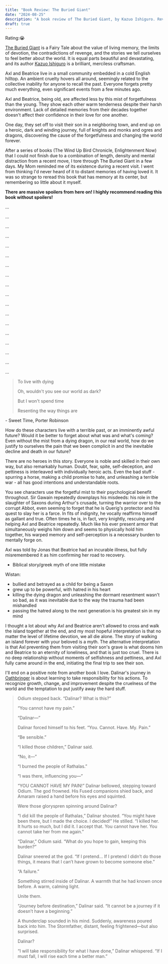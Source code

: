 ```yaml
---
title: "Book Review: The Buried Giant"
date: "2024-08-25"
description: "A book review of The Buried Giant, by Kazuo Ishiguro. Reviewed by Leo Robinovitch."
draft: true
---
```


Rating:😭

[The Buried Giant][book] is a Fairy Tale about the value of living memory, the limits of devotion, the contradictions of
revenge, and the stories we tell ourselves to feel better about the world. It is equal parts beautiful and devastating,
and its author [Kazuo Ishiguro][author] is a brilliant, merciless craftsman.

Axl and Beatrice live in a small community embedded in a cold English hilltop. An ambient cruelty hovers all around,
seemingly related to the collective inability for anyone to recall the past. Everyone forgets pretty much everything,
even significant events from a few minutes ago.

Axl and Beatrice, being old, are affected less by this mist of forgetfulness than the young. They show each other warm
tenderness despite their harsh environment. Lack of detailed memories from their decades together doesn't affect their
confidence in their love for one another.

One day, they set off to visit their son in a neighboring town, and end up on a heroic, dark and winding journey, full
of knights and monks and ogres and dragons, discovering the cause of the forgetfulness and changing the world forever.

After a series of books (The Wind Up Bird Chronicle, Enlightenment Now) that I could not finish due to a combination of
length, density and mental distraction from a recent move, I tore through The Buried Giant in a few days. My Mom
reminded me of its existence during a recent visit. I went from thinking I'd never heard of it to distant memories of
having loved it. It was so strange to reread this book that has memory at its center, but remembering so little about it
myself.

**There are massive spoilers from here on! I highly recommend reading this book without spoilers!**

...

...

...

...

...

...

...

...

...

...

...

...

...

...

...

...

...

...

> To live with dying
>
> Oh, wouldn't you see our world as dark?
>
> But I won't spend time
>
> Rеsenting the way things are

\- Sweet Time, Porter Robinson

How do these characters live with a terrible past, or an imminently awful future? Would it be better to forget about
what was and what's coming? Even without the mist from a dying dragon, in our real world, how do we justify to ourselves
the pain that we been complicit in and the inevitable decline and death in our future?

There are no heroes in this story. Everyone is noble and skilled in their own way, but also remarkably human. Doubt,
fear, spite, self-deception, and pettiness is interleaved with individually heroic acts. Even the bad stuff - spurring a
horse, making a child promise to hate, and unleashing a terrible war - all has good intentions and understandable roots.

You see characters use the forgetful mist to their psychological benefit throughout. Sir Gawain repeatedly downplays his
misdeeds: his role in the slaughter of Saxons during Arthur's crusade, turning the warrior over to the corrupt Abbot,
even seeming to forget that he is Querig's protector and his quest to slay her is a farce. In fits of indignity, he
vocally reaffirms himself as gallant and true. Often times he is, in fact, very knightly, rescuing and helping Axl and
Beatrice repeatedly. Much like his ever present armor that simultaneously weighs him down and seems to physically hold
him together, his warped memory and self-perception is a necessary burden to mentally forge on.

Axl was told by Jonas that Beatrice had an incurable illness, but fully misremembered it as him confirming her road to
recovery.

- Biblical story/greek myth of one little mistake

Wistan:

- bullied and betrayed as a child for being a Saxon
- grew up to be powerful, with hatred in his heart
- killing the dying dragon and unleashing the dormant resentment wasn't so bad, as it was inevitable due to the way the
  trauma had been mishandled
- passing the hatred along to the next generation is his greatest sin in my mind

I thought a lot about why Axl and Beatrice aren't allowed to cross and walk the island together at the end, and my most
hopeful interpretation is that no matter the level of lifetime devotion, we all die alone. The story of walking an
island forever with your beloved is a myth. The alternative interpretation is that Axl preventing them from visiting
their son's grave is what dooms him and Beatrice to an eternity of loneliness, and that is just too cruel. There is no
deep relationship without moments of selfishness and pettiness, and Axl fully came around in the end, initiating the
final trip to see their son.

I'll end on a positive note from another book I love. Dalinar's journey in [Oathbringer] is about learning to take
responsibility for his actions. To recognize growth, change, and improvement despite the cruelness of the world and the
temptation to put justify away the hard stuff.

> Odium stepped back. “Dalinar? What is this?”
>
> “You cannot have my pain.”
>
> “Dalinar—”
>
> Dalinar forced himself to his feet. “You. Cannot. Have. My. Pain.”
>
> “Be sensible.”
>
> “I killed those children,” Dalinar said.
>
> “No, it—”
>
> “I burned the people of Rathalas.”
>
> “I was there, influencing you—”
>
> “YOU CANNOT HAVE MY PAIN!” Dalinar bellowed, stepping toward Odium. The god frowned. His Fused companions shied back,
> and Amaram raised a hand before his eyes and squinted.
>
> Were those gloryspren spinning around Dalinar?
>
> “I did kill the people of Rathalas,” Dalinar shouted. “You might have been there, but I made the choice. I decided!”
> He stilled. “I killed her. It hurts so much, but I did it. I accept that. You cannot have her. You cannot take her
> from me again.”
>
> “Dalinar,” Odium said. “What do you hope to gain, keeping this burden?”
>
> Dalinar sneered at the god. “If I pretend… If I pretend I didn’t do those things, it means that I can’t have grown to
> become someone else.”
>
> “A failure.”
>
> Something stirred inside of Dalinar. A warmth that he had known once before. A warm, calming light.
>
> Unite them.
>
> “Journey before destination,” Dalinar said. “It cannot be a journey if it doesn’t have a beginning.”
>
> A thunderclap sounded in his mind. Suddenly, awareness poured back into him. The Stormfather, distant, feeling
> frightened—but also surprised.
>
> Dalinar?
>
> “I will take responsibility for what I have done,” Dalinar whispered. “If I must fall, I will rise each time a better
> man.”

[book]: https://en.wikipedia.org/wiki/The_Buried_Giant
[author]: https://en.wikipedia.org/wiki/Kazuo_Ishiguro
[oathbringer]: https://en.wikipedia.org/wiki/Oathbringer
